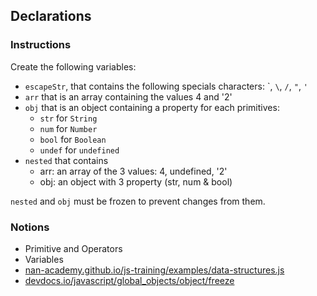 ## Declarations

### Instructions

Create the following variables:

- `escapeStr`, that contains the following specials characters:  \`, `\`, `/`, `"`, `'`
- `arr` that is an array containing the values 4 and '2'
- `obj` that is an object containing a property for each primitives:
  - `str` for `String`
  - `num` for `Number`
  - `bool` for `Boolean`
  - `undef` for `undefined`
- `nested` that contains
  - arr: an array of the 3 values: 4, undefined, '2'
  - obj: an object with 3 property (str, num & bool)

`nested` and `obj` must be frozen to prevent changes from them.

### Notions

- Primitive and Operators
- Variables
- [nan-academy.github.io/js-training/examples/data-structures.js](https://nan-academy.github.io/js-training/examples/data-structures.js)
- [devdocs.io/javascript/global_objects/object/freeze](https://devdocs.io/javascript/global_objects/object/freeze)
